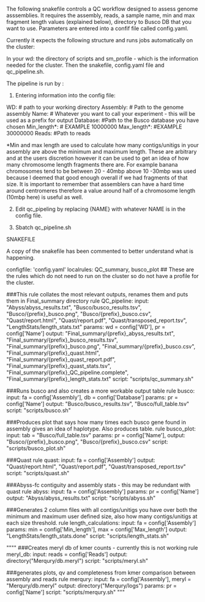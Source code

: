 The following snakefile controls a QC workflow designed to assess genome asssemblies.
It requires the assembly, reads, a sample name, min and max fragment length values (explained below), directory to Busco DB that you want to use. Parameters are entered into a confif file
called config.yaml.

Currently it expects the following structure and runs jobs automatically on the cluster:

In your wd: the directory of scripts and sm_profile - which is the information needed for the cluster. Then the snakefile, config.yaml file and qc_pipeline.sh.

The pipeline is run by :

1. Entering information into the config file:

WD: # path to your working directory
Assembly: # Path to the genome assembly
Name: # Whatever you want to call your experiment - this will be used as a prefix for output
Database: #Path to the Busco database you have chosen
Min_length*: # EXAMPLE 10000000
Max_length*: #EXAMPLE 30000000
Reads: #Path to reads

*Min and max length are used to calculate how many contigs/unitigs in your assembly are above the minimum and maximum length. These are arbitrary and at the users discretion however it can be used to get an idea of how many chromosome length fragments there are.
For example banana chromosomes tend to be between 20 - 40mbp above 10 -30mbp was used because I deemed that good enough overall if we had fragments of that size. It is important to remember that assemblers can have a hard time around centromeres therefore a value around half of a chromosome length (10mbp here) is useful as well.

2. Edit qc_pipeling by replacing {NAME} with whatever NAME is in the config file.

3. Sbatch qc_pipeline.sh


SNAKEFILE

A copy of the snakefile has been commented to better understand what is happening.

configfile: 'config.yaml'
localrules: QC_summary, busco_plot ## These are the rules which do not need to run on the cluster so do not have a profile for the cluster.


###This rule collates the most relevant outputs, renames them and puts them in Final_summary directory
rule QC_pipeline:
    input:
        "Abyss/abyss_results.txt",
        "Busco/busco_results.tsv",
        "Busco/{prefix}_busco.png",
        "Busco/{prefix}_busco.csv",
        "Quast/report.html",
        "Quast/report.pdf",
        "Quast/transposed_report.tsv",
        "LengthStats/length_stats.txt"
    params:
        wd = config['WD'],
        pr = config['Name']
    output:
        "Final_summary/{prefix}_abyss_results.txt",
        "Final_summary/{prefix}_busco_results.tsv",
        "Final_summary/{prefix}_busco.png",
        "Final_summary/{prefix}_busco.csv",
        "Final_summary/{prefix}_quast.html",
        "Final_summary/{prefix}_quast_report.pdf",
        "Final_summary/{prefix}_quast_stats.tsv",
        "Final_summary/{prefix}_QC_pipeline.complete",
        "Final_summary/{prefix}_length_stats.txt"
    script:
        "scripts/qc_summary.sh"

###Runs busco and also creates a more workable output table
rule busco:
    input:
        fa = config['Assembly'],
        db = config['Database']
    params:
        pr = config['Name']
    output:
        "Busco/busco_results.tsv",
        "Busco/full_table.tsv"
    script:
        "scripts/busco.sh"

###Produces plot that says how many times each busco gene found in assembly gives an idea of haplotype. Also produces table.
rule busco_plot:
    input:
        tab = "Busco/full_table.tsv"
    params:
        pr = config['Name'],
    output:
        "Busco/{prefix}_busco.png",
        "Busco/{prefix}_busco.csv"
    script:
        "scripts/busco_plot.sh"

###Quast
rule quast:
    input:
        fa = config['Assembly']
    output:
        "Quast/report.html",
        "Quast/report.pdf",
        "Quast/transposed_report.tsv"
    script:
        "scripts/quast.sh"

###Abyss-fc contiguity and assembly stats - this may be redundant with quast
rule abyss:
    input:
        fa = config['Assembly']
    params:
        pr = config['Name']
    output:
        "Abyss/abyss_results.txt"
    script:
        "scripts/abyss.sh"

###Generates 2 column files with all contigs/unitigs you have over both the minimum and maximum user defined size, also how many contigs/unitigs at each size threshold.
rule length_calculations:
     input:
        fa = config['Assembly']
     params:
        min = config['Min_length'],
        max = config['Max_length']
     output:
        "LengthStats/length_stats.done"
     script:
         "scripts/length_stats.sh"

""""
###Creates meryl db of kmer counts - currently this is not working
rule meryl_db:
    input:
        reads = config['Reads']
    output:
        directory("Merqury/db.meryl")
    script:
        "scripts/meryl.sh"

###generates plots, qv and completeness from kmer comparison between assembly and reads
rule merqury:
    input:
        fa = config['Assembly'],
        meryl = "Merqury/db.meryl"
    output:
        directory("Merqury/logs")
    params:
        pr = config['Name']
    script:
        "scripts/merqury.sh"
"""
